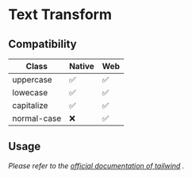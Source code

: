 # Text Transform

## Compatibility

| Class       | Native | Web |
| ----------- | ------ | --- |
| uppercase   | ✅     | ✅  |
| lowecase    | ✅     | ✅  |
| capitalize  | ✅     | ✅  |
| normal-case | ❌     | ✅  |

## Usage

_Please refer to the [official documentation of tailwind](https://tailwindcss.com/docs/text-transform) ._
